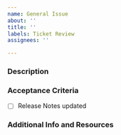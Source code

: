 ```yaml
---
name: General Issue
about: ''
title: ''
labels: Ticket Review
assignees: ''

---
```


### Description
<!--What is this ticket trying to accomplish? Be specific about where the scope starts and ends. What business objective are we trying to meet? Specify what should or shouldn't change for the end user.-->

### Acceptance Criteria
<!--List the things that will help you answer the question: "How do I know when I'm done with this ticket?"-->
- [ ] Release Notes updated

### Additional Info and Resources
<!--A place for any other relevant items. This can include research questions for SPIKEs, assumptions, links to Figma files, etc.-->
